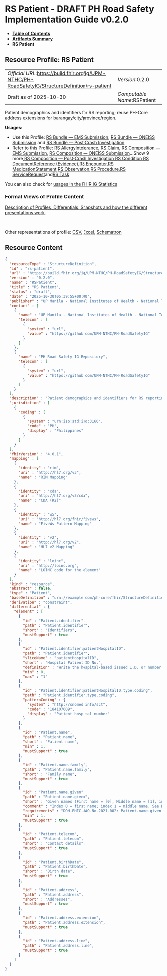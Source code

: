 # RS Patient - DRAFT PH Road Safety Implementation Guide v0.2.0

* [**Table of Contents**](toc.md)
* [**Artifacts Summary**](artifacts.md)
* **RS Patient**

## Resource Profile: RS Patient 

| | |
| :--- | :--- |
| *Official URL*:https://build.fhir.org/ig/UPM-NTHC/PH-RoadSafetyIG/StructureDefinition/rs-patient | *Version*:0.2.0 |
| Draft as of 2025-10-30 | *Computable Name*:RSPatient |

 
Patient demographics and identifiers for RS reporting; reuse PH-Core address extensions for barangay/city/province/region. 

**Usages:**

* Use this Profile: [RS Bundle — EMS Submission](StructureDefinition-rs-bundle-ems.md), [RS Bundle — ONEISS Submission](StructureDefinition-rs-bundle-oneiss.md) and [RS Bundle — Post‑Crash Investigation](StructureDefinition-rs-bundle-postcrash.md)
* Refer to this Profile: [RS AllergyIntolerance](StructureDefinition-rs-allergy-intolerance.md), [RS Claim](StructureDefinition-rs-claim.md), [RS Composition — EMS Submission](StructureDefinition-rs-composition-ems.md), [RS Composition — ONEISS Submission](StructureDefinition-rs-composition-oneiss.md)...Show 9 more,[RS Composition — Post‑Crash Investigation](StructureDefinition-rs-composition-postcrash.md),[RS Condition](StructureDefinition-rs-condition.md),[RS DocumentReference (Evidence)](StructureDefinition-rs-document-reference.md),[RS Encounter](StructureDefinition-rs-encounter.md),[RS MedicationStatement](StructureDefinition-rs-medication-statement.md),[RS Observation](StructureDefinition-rs-observation.md),[RS Procedure](StructureDefinition-rs-procedure.md),[RS ServiceRequest](StructureDefinition-rs-service-request.md)and[RS Task](StructureDefinition-rs-task.md)

You can also check for [usages in the FHIR IG Statistics](https://packages2.fhir.org/xig/example.fhir.ph.roadsafety|current/StructureDefinition/rs-patient)

### Formal Views of Profile Content

 [Description of Profiles, Differentials, Snapshots and how the different presentations work](http://build.fhir.org/ig/FHIR/ig-guidance/readingIgs.html#structure-definitions). 

 

Other representations of profile: [CSV](StructureDefinition-rs-patient.csv), [Excel](StructureDefinition-rs-patient.xlsx), [Schematron](StructureDefinition-rs-patient.sch) 



## Resource Content

```json
{
  "resourceType" : "StructureDefinition",
  "id" : "rs-patient",
  "url" : "https://build.fhir.org/ig/UPM-NTHC/PH-RoadSafetyIG/StructureDefinition/rs-patient",
  "version" : "0.2.0",
  "name" : "RSPatient",
  "title" : "RS Patient",
  "status" : "draft",
  "date" : "2025-10-30T05:39:55+00:00",
  "publisher" : "UP Manila - National Institutes of Health - National Telehealth Center",
  "contact" : [
    {
      "name" : "UP Manila - National Institutes of Health - National Telehealth Center",
      "telecom" : [
        {
          "system" : "url",
          "value" : "https://github.com/UPM-NTHC/PH-RoadSafetyIG"
        }
      ]
    },
    {
      "name" : "PH Road Safety IG Repository",
      "telecom" : [
        {
          "system" : "url",
          "value" : "https://github.com/UPM-NTHC/PH-RoadSafetyIG"
        }
      ]
    }
  ],
  "description" : "Patient demographics and identifiers for RS reporting; reuse PH-Core address extensions for barangay/city/province/region.",
  "jurisdiction" : [
    {
      "coding" : [
        {
          "system" : "urn:iso:std:iso:3166",
          "code" : "PH",
          "display" : "Philippines"
        }
      ]
    }
  ],
  "fhirVersion" : "4.0.1",
  "mapping" : [
    {
      "identity" : "rim",
      "uri" : "http://hl7.org/v3",
      "name" : "RIM Mapping"
    },
    {
      "identity" : "cda",
      "uri" : "http://hl7.org/v3/cda",
      "name" : "CDA (R2)"
    },
    {
      "identity" : "w5",
      "uri" : "http://hl7.org/fhir/fivews",
      "name" : "FiveWs Pattern Mapping"
    },
    {
      "identity" : "v2",
      "uri" : "http://hl7.org/v2",
      "name" : "HL7 v2 Mapping"
    },
    {
      "identity" : "loinc",
      "uri" : "http://loinc.org",
      "name" : "LOINC code for the element"
    }
  ],
  "kind" : "resource",
  "abstract" : false,
  "type" : "Patient",
  "baseDefinition" : "urn://example.com/ph-core/fhir/StructureDefinition/ph-core-patient",
  "derivation" : "constraint",
  "differential" : {
    "element" : [
      {
        "id" : "Patient.identifier",
        "path" : "Patient.identifier",
        "short" : "Identifiers",
        "mustSupport" : true
      },
      {
        "id" : "Patient.identifier:patientHospitalID",
        "path" : "Patient.identifier",
        "sliceName" : "patientHospitalID",
        "short" : "Hospital Patient ID No.",
        "definition" : "Write the hospital-based issued I.D. or number to uniquely identify the patient.",
        "min" : 0,
        "max" : "1"
      },
      {
        "id" : "Patient.identifier:patientHospitalID.type.coding",
        "path" : "Patient.identifier.type.coding",
        "patternCoding" : {
          "system" : "http://snomed.info/sct",
          "code" : "184107009",
          "display" : "Patient hospital number"
        }
      },
      {
        "id" : "Patient.name",
        "path" : "Patient.name",
        "short" : "Patient name",
        "min" : 1,
        "mustSupport" : true
      },
      {
        "id" : "Patient.name.family",
        "path" : "Patient.name.family",
        "short" : "Family name",
        "mustSupport" : true
      },
      {
        "id" : "Patient.name.given",
        "path" : "Patient.name.given",
        "short" : "Given names (First name = [0], Middle name = [1], in order)",
        "comment" : "Index 0 = first name; index 1 = middle name. See DOH-PHIC-JAO-No-2021-002.",
        "requirements" : "DOH-PHIC-JAO-No-2021-002: Patient.name.given[0] is expected to be the first name(s); Patient.name.given[1] (if present) is expected to be middle name(s).",
        "min" : 1,
        "mustSupport" : true
      },
      {
        "id" : "Patient.telecom",
        "path" : "Patient.telecom",
        "short" : "Contact details",
        "mustSupport" : true
      },
      {
        "id" : "Patient.birthDate",
        "path" : "Patient.birthDate",
        "short" : "Birth date",
        "mustSupport" : true
      },
      {
        "id" : "Patient.address",
        "path" : "Patient.address",
        "short" : "Addresses",
        "mustSupport" : true
      },
      {
        "id" : "Patient.address.extension",
        "path" : "Patient.address.extension",
        "mustSupport" : true
      },
      {
        "id" : "Patient.address.line",
        "path" : "Patient.address.line",
        "mustSupport" : true
      }
    ]
  }
}

```
